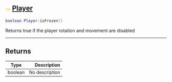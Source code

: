 ## ![shared](.gitbook/assets/shared.png) [Player](home/Player)



```lua
boolean Player:isFrozen()
```

Returns true if the player rotation and movement are disabled


------
## Returns

| Type   | Description |
| ------ | ----------: |
| boolean | No description |

